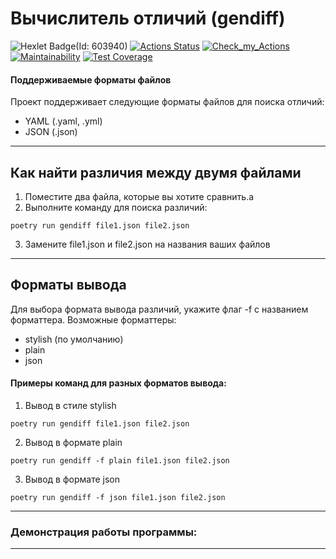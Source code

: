 # Вычислитель отличий (gendiff)
![Hexlet Badge](https://img.shields.io/badge/Hexlet-116EF5?logo=hexlet&logoColor=fff&style=for-the-badge)(Id: 603940)
[![Actions Status](https://github.com/Anastasiia1803/python-project-50/workflows/hexlet-check/badge.svg)](https://github.com/Anastasiia1803/python-project-50/actions)
[![Check_my_Actions](https://github.com/Anastasiia1803/python-project-50/actions/workflows/main.yml/badge.svg)](https://github.com/Anastasiia1803/python-project-50/actions)
[![Maintainability](https://api.codeclimate.com/v1/badges/494bdd544175e66ad82b/maintainability)](https://codeclimate.com/github/Anastasiia1803/python-project-50/maintainability)
[![Test Coverage](https://api.codeclimate.com/v1/badges/<id>/test_coverage)](https://api.codeclimate.com/v1/badges/16a0e83399b2173066e2/test_coverage)


#### Поддерживаемые форматы файлов
Проект поддерживает следующие форматы файлов для поиска отличий:

- YAML (.yaml, .yml)
- JSON (.json)
***
## Как найти различия между двумя файлами

1. Поместите два файла, которые вы хотите сравнить.a
2. Выполните команду для поиска различий:
```
poetry run gendiff file1.json file2.json
```
3. Замените file1.json и file2.json на названия ваших файлов
***
## Форматы вывода
Для выбора формата вывода различий, укажите флаг -f с названием форматтера. Возможные форматтеры:

- stylish (по умолчанию)
- plain
- json

#### Примеры команд для разных форматов вывода:

1. Вывод в стиле stylish
```
poetry run gendiff file1.json file2.json
```

2. Вывод в формате plain
```
poetry run gendiff -f plain file1.json file2.json
```

3. Вывод в формате json
```
poetry run gendiff -f json file1.json file2.json
```
***

### Демонстрация работы программы:
***